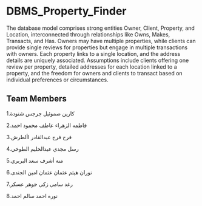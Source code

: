 # DBMS_Property_Finder

The database model comprises strong entities Owner, Client, Property, and Location, interconnected through relationships like Owns, Makes, Transacts, and Has. Owners may have multiple properties, while clients can provide single reviews for properties but engage in multiple transactions with owners. Each property links to a single location, and the address details are uniquely associated. Assumptions include clients offering one review per property, detailed addresses for each location linked to a property, and the freedom for owners and clients to transact based on individual preferences or circumstances.



## Team Members
1.كارين صموئيل جرجس شنودة

2.فاطمه الزهراء عاطف محمود احمد

3.فرح فرج عبدالقادر األطرش

4.رسل مجدي عبدالحليم الطوخي

5.منة أشرف سعد البربري

6.نوران هيثم عثمان عثمان امين الجندى

7.رغد سامي زكي جوهر عسكر

8.نوره احمد سالم احمد


